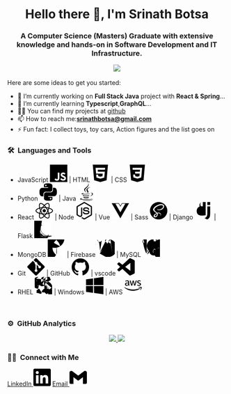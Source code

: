 <h1 align="center">Hello there 👋, I'm Srinath Botsa</h1>
<h3 align="center">A Computer Science (Masters) Graduate with extensive knowledge and hands-on in Software Development and IT Infrastructure.</h3>

<p align="center">
  <img src="https://komarev.com/ghpvc/?username=bsrinath9&color=blue&style=flat">
</p>

Here are some ideas to get you started:

- 🔭 I’m currently working on **Full Stack Java** project with **React & Spring**...
- 🌱 I’m currently learning **Typescript**,**GraphQL**...
- 👨‍💻 You can find my projects at [github](https://github.com/bsrinath9?tab=repositories)
- 📫 How to reach me:**srinathbotsa@gmail.com**
- ⚡ Fun fact: I collect toys, toy cars, Action figures and the list goes on 

### 🛠 &nbsp;Languages and Tools

- JavaScript ![JavaScript](./resized-svg/javascript.svg) | HTML ![HTML](./resized-svg/html5.svg) | CSS ![CSS](./resized-svg/css3.svg)
- Python ![Python](./resized-svg/python.svg) | Java ![Java](./resized-svg/java.svg)
- React ![React](./resized-svg/react.svg) |  Node ![Node](./resized-svg/node-dot-js.svg) |  Vue ![Vue](./resized-svg/vue-dot-js.svg) |  Sass ![Sass](./resized-svg/sass.svg) |  Django ![Django](./resized-svg/django.svg) |  Flask ![Flask](./resized-svg/flask.svg)
- MongoDB ![MongoDB](./resized-svg/mongodb.svg) |  Firebase ![Firebase](./resized-svg/firebase.svg) |  MySQL ![MySQL](./resized-svg/mysql.svg)
- Git ![Git](./resized-svg/git.svg) |  GitHub ![GitHub](./resized-svg/github.svg) |  vscode ![vscode](./resized-svg/visualstudiocode.svg)
- RHEL ![RHEL](./resized-svg/linux.svg) |  Windows ![Windows](./resized-svg/windows.svg) | AWS ![AWS](./resized-svg/amazonaws.svg)
<br/>

### ⚙️ &nbsp;GitHub Analytics

<p align="center">
<a href="https://github.com/bsrinath9">
  <img height="180em" src="https://github-readme-stats-eight-theta.vercel.app/api?username=bsrinath9&show_icons=true&theme=algolia&include_all_commits=true&count_private=true"/>
  <img height="180em" src="https://github-readme-stats-eight-theta.vercel.app/api/top-langs/?username=bsrinath9&layout=compact&langs_count=8&theme=algolia"/>
</a>
</p>

### 🤝🏻 &nbsp;Connect with Me

<p>
<a href="https://linkedin.com/in/srinath-b" target="popup"> LinkedIn <img src="./resized-svg/link.svg"/></a>
<a href="mailto:srinathbotsa@gmail.com"> Email <img src="./resized-svg/gmail.svg"/></a>
</p>
